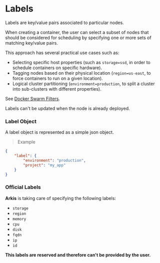# Labels

Labels are key/value pairs associated to particular nodes.

When creating a container, the user can select a subset of nodes that should
be considered for scheduling by specifying one or more sets of matching
key/value pairs.

This approach has several practical use cases such as:

- Selecting specific host properties (such as `storage=ssd`, in order to schedule
containers on specific hardware).
- Tagging nodes based on their physical location (`region=us-east`, to force
containers to run on a given location).
- Logical cluster partitioning (`environment=production`, to split a cluster into
sub-clusters with different properties).

See [Docker Swarm Filters](https://docs.docker.com/swarm/scheduler/filter/).

<aside class="warning">
Labels can't be updated when the node is already deployed.
</aside>

### Label Object

A label object is represented as a simple json object.

> Example

```json
{
    "label": {
        "environment": "production",
        "project": "my_app"
    }
}
```

### Official Labels

**Arkis** is taking care of specifying the following labels:

- `storage`
- `region`
- `memory`
- `cpu`
- `disk`
- `fqdn`
- `ip`
- `id`

**This labels are reserved and therefore can't be provided by the user.**
